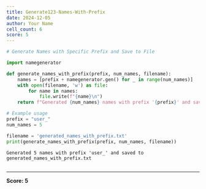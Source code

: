 ```yaml
---
title: Generate123-Names-With-Prefix
date: 2024-12-05
author: Your Name
cell_count: 6
score: 5
---
```


```python
# Generate Names with Specific Prefix and Save to File
```


```python
import namegenerator
```


```python
def generate_names_with_prefix(prefix, num_names, filename):
    names = [prefix + namegenerator.gen() for _ in range(num_names)]
    with open(filename, 'w') as file:
        for name in names:
            file.write(f"{name}\n")
    return f"Generated {num_names} names with prefix '{prefix}' and saved to {filename}"
```


```python
# Example usage
prefix = "user_"
num_names = 5
```


```python
filename = 'generated_names_with_prefix.txt'
print(generate_names_with_prefix(prefix, num_names, filename))
```

    Generated 5 names with prefix 'user_' and saved to generated_names_with_prefix.txt



```python

```


---
**Score: 5**
